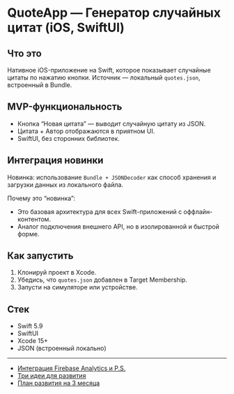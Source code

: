 # QuoteApp — Генератор случайных цитат (iOS, SwiftUI)

## Что это

Нативное iOS-приложение на Swift, которое показывает случайные цитаты по нажатию кнопки. Источник — локальный `quotes.json`, встроенный в Bundle.

## MVP-функциональность

- Кнопка “Новая цитата” — выводит случайную цитату из JSON.
- Цитата + Автор отображаются в приятном UI.
- SwiftUI, без сторонних библиотек.

## Интеграция новинки

Новинка: использование `Bundle + JSONDecoder` как способ хранения и загрузки данных из локального файла.

Почему это “новинка”:
- Это базовая архитектура для всех Swift-приложений с оффлайн-контентом.
- Аналог подключения внешнего API, но в изолированной и быстрой форме.

## Как запустить

1. Клонируй проект в Xcode.
2. Убедись, что `quotes.json` добавлен в Target Membership.
3. Запусти на симуляторе или устройстве.

## Стек

- Swift 5.9
- SwiftUI
- Xcode 15+
- JSON (встроенный локально)

---

- [Интеграция Firebase Analytics и P.S.](firebase.md)
- [Три идеи для развития](features.md)
- [План развития на 3 месяца](dev_plan.md)